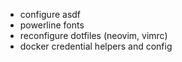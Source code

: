 * configure asdf
* powerline fonts
* reconfigure dotfiles (neovim, vimrc)
* docker credential helpers and config
